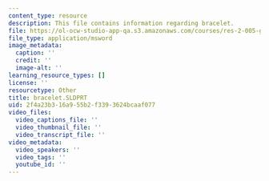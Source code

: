 ```yaml
---
content_type: resource
description: This file contains information regarding bracelet.
file: https://ol-ocw-studio-app-qa.s3.amazonaws.com/courses/res-2-005-girls-who-build-make-your-own-wearables-workshop-spring-2015/2f4a23b316a955b2f3393624bcaaf077_bracelet.SLDPRT
file_type: application/msword
image_metadata:
  caption: ''
  credit: ''
  image-alt: ''
learning_resource_types: []
license: ''
resourcetype: Other
title: bracelet.SLDPRT
uid: 2f4a23b3-16a9-55b2-f339-3624bcaaf077
video_files:
  video_captions_file: ''
  video_thumbnail_file: ''
  video_transcript_file: ''
video_metadata:
  video_speakers: ''
  video_tags: ''
  youtube_id: ''
---
```

